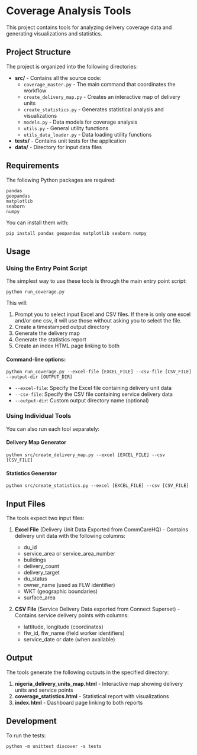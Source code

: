 # Coverage Analysis Tools

This project contains tools for analyzing delivery coverage data and generating visualizations and statistics.

## Project Structure

The project is organized into the following directories:

- **src/** - Contains all the source code:
  - `coverage_master.py` - The main command that coordinates the workflow
  - `create_delivery_map.py` - Creates an interactive map of delivery units
  - `create_statistics.py` - Generates statistical analysis and visualizations
  - `models.py` - Data models for coverage analysis
  - `utils.py` - General utility functions
  - `utils_data_loader.py` - Data loading utility functions
- **tests/** - Contains unit tests for the application
- **data/** - Directory for input data files

## Requirements

The following Python packages are required:

```
pandas
geopandas
matplotlib
seaborn
numpy
```

You can install them with:

```
pip install pandas geopandas matplotlib seaborn numpy
```

## Usage

### Using the Entry Point Script

The simplest way to use these tools is through the main entry point script:

```
python run_coverage.py
```

This will:
1. Prompt you to select input Excel and CSV files. If there is only one excel and/or one csv, it will use those without asking you to select the file.
2. Create a timestamped output directory
3. Generate the delivery map
4. Generate the statistics report
5. Create an index HTML page linking to both

#### Command-line options:

```
python run_coverage.py --excel-file [EXCEL_FILE] --csv-file [CSV_FILE] --output-dir [OUTPUT_DIR]
```

- `--excel-file`: Specify the Excel file containing delivery unit data
- `--csv-file`: Specify the CSV file containing service delivery data
- `--output-dir`: Custom output directory name (optional)

### Using Individual Tools

You can also run each tool separately:

#### Delivery Map Generator

```
python src/create_delivery_map.py --excel [EXCEL_FILE] --csv [CSV_FILE]
```

#### Statistics Generator

```
python src/create_statistics.py --excel [EXCEL_FILE] --csv [CSV_FILE]
```

## Input Files

The tools expect two input files:

1. **Excel File** (Delivery Unit Data Exported from CommCareHQ) - Contains delivery unit data with the following columns:
   - du_id
   - service_area or service_area_number
   - buildings
   - delivery_count
   - delivery_target
   - du_status
   - owner_name (used as FLW identifier)
   - WKT (geographic boundaries)
   - surface_area

2. **CSV File** (Service Delivery Data exported from Connect Superset) - Contains service delivery points with columns:
   - lattitude, longitude (coordinates)
   - flw_id, flw_name (field worker identifiers)
   - service_date or date (when available)

## Output

The tools generate the following outputs in the specified directory:

1. **nigeria_delivery_units_map.html** - Interactive map showing delivery units and service points
2. **coverage_statistics.html** - Statistical report with visualizations
3. **index.html** - Dashboard page linking to both reports

## Development

To run the tests:

```
python -m unittest discover -s tests
``` 